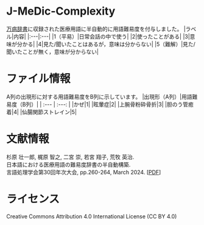# J-MeDic-Complexity
[万病辞書](https://sociocom.naist.jp/manbyou-dic/)に収録された医療用語に半自動的に用語難易度を付与しました。
|ラベル|内容|
|:---|:---|
|1（平易）|日常会話の中で使う|
|2|使ったことがある|
|3|意味が分かる|
|4|見た/聞いたことはあるが，意味は分からない|
|5（難解）|見た/聞いたことが無く，意味が分からない|

# ファイル情報
A列の出現形に対する用語難易度をB列に示しています。
|出現形（A列）|用語難易度（B列）|
| :--- | :---: |
|かぜ|1|
|眩暈症|2|
|上腕骨粉砕骨折|3|
|胆のう管癒着|4|
|仙腸関節ストレイン|5|

# 文献情報
杉原 壮一郎, 梶原 智之, 二宮 崇, 若宮 翔子, 荒牧 英治. <br>
日本語における医療用語の難易度辞書の半自動構築. <br>
言語処理学会第30回年次大会, pp.260-264, March 2024. [[PDF](https://www.anlp.jp/proceedings/annual_meeting/2024/pdf_dir/P1-22.pdf)]

# ライセンス
Creative Commons Attribution 4.0 International License (CC BY 4.0)
